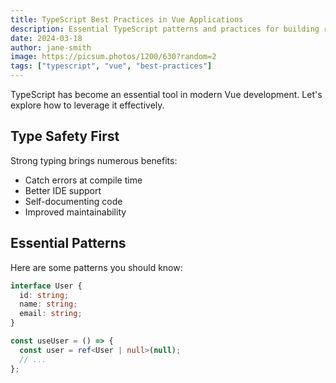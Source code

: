 ```yaml
---
title: TypeScript Best Practices in Vue Applications
description: Essential TypeScript patterns and practices for building robust Vue applications
date: 2024-03-18
author: jane-smith
image: https://picsum.photos/1200/630?random=2
tags: ["typescript", "vue", "best-practices"]
---
```


TypeScript has become an essential tool in modern Vue development. Let's explore how to leverage it effectively.

## Type Safety First

Strong typing brings numerous benefits:

- Catch errors at compile time
- Better IDE support
- Self-documenting code
- Improved maintainability

## Essential Patterns

Here are some patterns you should know:

```typescript
interface User {
  id: string;
  name: string;
  email: string;
}

const useUser = () => {
  const user = ref<User | null>(null);
  // ...
};
```
